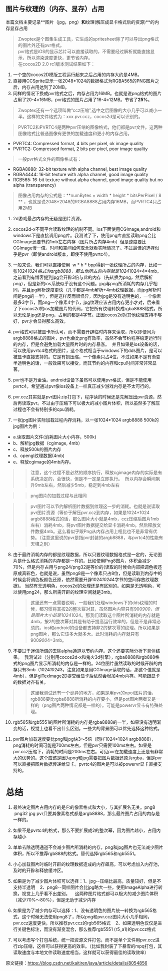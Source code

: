 ## 图片与纹理的（内存、显存）占用
本篇文档主要记录**图片（jpg，png）**和**纹理(解压成显卡格式后的资源)**的内存显存占用  
> Zwoptex是个图集生成工具，它生成的spritesheet除了可以导出png格式的图片外还有pvr格式。  
> pvr格式是iOS的显示芯片可以直接读取的，不需要经过解析就能直接显示，所以渲染速度更快，更节省内存。  
> 在cocos2D 2.0 rc1版本测试结果如下：  
1. 一个空的cocos2D模版工程运行起来之后占用的内存大约是4MB。
2. 直接用CCSprite显示一张2048*1024的数据格式为RGBA565的PNG图片之后，内存占用达到了20MB。
3. 同样的情况下换成pvr格式之后，内存占用为16MB。也就是说png格式的图片占用了20-4=16MB，pvr格式的图片占用了16-4=12MB。节省了**25%**。

> Zwoptex还有一个选项叫做“ccz压缩”,选中之后图像的大小几乎可以减小一半。这样的文件格式为：xxx.pvr.ccz，cocos2d是可以识别的。

 > PVRTC2和PVRTC4是两种pvr压缩的图像格式，他们都是pvr文件。这两种图像格式比普通图像有更快的加载速度和更小的内存占用。
* PVRTC4: Compressed format, 4 bits per pixel, ok image quality
* PVRTC2: Compressed format, 2 bits per pixel, poor image quality
> 一般pvr格式文件的图像格式有：
* RGBA8888: 32-bit texture with alpha channel, best image quality
* RGBA4444: 16-bit texture with alpha channel, good image quality
* RGB565: 16-bit texture without alpha channel, good image quality but no alpha (transparency)
> 图像占用内存的公式是：**numBytes = width * height * bitsPerPixel / 8  **  ，也就是说2048*2048的RGBA8888占用内存16MB，而PVRTC4只占用2MB

1. 2d游戏最占内存的无疑是图片资源。

2. cocos2d-x不同平台读取纹理的机制不同。ios下面使用CGImage,android和windows下是直接调用png库。我测试了下，使用png库直接读取png会比CGImage还要节约1mb左右内存（图片所占内存4mb）但是速度要比CGImage慢一倍。时间和空间如何取舍就看实际情况了。不过最佳的选择似乎是pvr（即使android版本，即使不使用pvrtc4）。

3. 一般来说，我们可以直接使用  w * h * bpp得到一张纹理所占的内存，比如一张1024*1024格式为argb8888，那么他所占的内存就是1024*1024*4=4mb。之前看到有博客提到jpg会开辟3倍与此的内存（先转换为png，然后解析png），但是新的ios系统似乎没有这个问题。jpg与png所消耗的内存几乎相同，并且jpg解析速度更快（几乎都是4mb解析+4mb纹理数据，而jpg解析时间是png的一半），但是这样反而很怪异，因为jpg是没有透明色的，一个像素最多3字节，而png一个像素4字节，jpg纹理应该占用内存更小才对，后来看了下cocos2d的ios加载图片的代码，它把所有纹理转换成rgba8888格式，所以无论是jpg还是png，占用的都是4字节。正因cocos2d对其他纹理支持不够好，pvr才会显得那么高效。

4. pvr格式可以被显卡所认可，而不需要开辟临时内存来读取，所以即便同为argb8888格式的图片，pvr也会比png有效率，虽然不会节约程序稳定运行时的内存，但是会避免加载大量图片时的内存暴涨。  并且如果是ios设备的话，可以使用pvrtc4格式的图片，这个格式相当于windows下的dds图片，是可以被显卡直接支持的。它是有损压缩，一个像素只占4位，不过如果不是有渐变半透明色的话，一般效果可以接受，而其节约的内存和cpu时间非常非常显著。

5. pvr也不是万金油。android设备下虽然可以使用pvr格式，但是不能使用pvrtc4，希望通过pvr像ios设备上一样真正减少游戏内存是不太可行的。

6. pvr.ccz其实就是pvr图片zip打包下，程序读的时候还是先解压出pvr资源，然后再读取pvr。不过由于压缩下可以极大的减小图片体积，所以虽然多了解压过程也不会有特别多的cpu消耗。

7. 一张jpg图片实际加载过程内存消耗，以一张1024*1024 argb8888 500k的jpg图片为例： 
* a.读取图片文件(消耗图片大小内存，500k)  
* b、解析jpg数据（cgimage, 4mb）  
* c、释放500k的图片内存    
* d、opengl纹理数据(4mb)    
* e、释放cgimage的4mb内存。  
>> 注意，这个过程不是必然的顺序执行，释放cgimage内存的实际是有系统决定的，会很快，但是不一定是立即执行。  所以内存会瞬间飙升9mb左右，然后减少5mb，稳定到4mb左右

>> png图片的加载过程与此相同

>> pvr图片可以节约解析图片数据到纹理这一步的消耗。也就是说读取pvr图片资源（等价于解压pvr.ccz到内存，如果是1024*1024 argb8888格式的话，那么图片大小就是4mb，ccz压缩后图片1mb左右）消耗4mb，将pvr图片数据提交给显卡消耗4mb。然后释放文件数据4mb。这么看似乎跟Png从内存占用上相比也不是非常有优势。（注意这里说的pvr是指pvr封装的argb8888，与pvrtc4的性能有天壤之别）

8. 由于最终消耗内存的都是纹理数据，所以只要纹理数据格式是一定的，无论图片是什么格式消耗的内存都是一样的。比如使用Png8图片，体积会减少70%，但是内存占用与png24/png32是等价的(读取的时候会内部把调色板还原成真彩色，也就是说，虽然png8是一个像素只占8位，但是读取到内存中的时候会将调色板颜色还原，依然需要开辟1024*1024*4字节的空间存放纹理数据)。 当然有无透明色，cocos2d的处理还是有区别的。如果是无透明色，可以使用png24，那么所需开辟的纹理空间就是3mb。

>> 这里还有一点需要说明，一般我们处理windows下的dds纹理的时候，都习惯将其按2的整次幂对其，虽然图片内容只有900*900，但是图片大小却是1024*1024。那我们读取这个图片所消耗的内存就是4mb，按2的整次幂对其是有助于提高运行效率的，但是不是非常必须的。ios和android的设备都支持非2的整次幂的纹理。所以如果是png图片，那么它该多大就多大。此时消耗的内存就只有900*900*4=3mb。

9. 不要过于迷信所谓的去除alpha通道以节约内存。这个还要实际分析下具体结果。  我测试过（分别用cocos2d-x和鬼火3d引擎），rgba8888和rgb888格式的png图片显示所消耗的内存是一样的。24位图片虽然读取的时候开辟的内存只有3mb（1024*1024*3，注意如果是用CGImage读取的话，那这个值就是4mb），但是glTexImage2D提交给显卡后依然会增加4mb内存。可能跟显卡的数据对齐有关。

>> 这里我测试还有一个诡异的地方，如果是用pvr的npot图片的话，rgb888要比rgba8888所消耗的内存要小，但是pot图片两者又是一样的（png图片两种情况都是一样的）。可能是powervr显卡有特殊处理。

10. rgb565和rgb5551的图片所消耗的内存是rgba8888的一半，如果没有透明渐变的话，视觉上也看不出什么区别。一些大的背景图可以优先选择这种格式。

11. pvr图片加载速度要比png和jpg快3～5倍（同样1024*1024 argb8888），png消耗的时间可能是700ms左右，但是pvr只需要100ms左右。如果是pvr.ccz压缩下，消耗的时间是200ms左右。可见pvr在加载速度上还是有非常大的优势的。这个应该是因为png和jpg需要把图片数据还原为rgba，但是pvr可以直接把图片数据传递给显卡。pvrtc4的图片是可以被powervr显卡直接支持的。

# 总结
1. 最终决定图片占用内存的是它的像素格式和大小，与其扩展名无关。png8  png32 jpg pvr只要其像素格式都是argb8888，那么最终图片占用的内存是一样的。

2. 如果不是pvrtc4的格式，那么不要扩展成2的整次幂，因为图片越小，占用内存越小

3. 单单去除透明通道不会减少图片所消耗的内存，png和jpg图片也无法减少图片体积，所以不推荐rgb888的格式。替代选择rgb565和rgb5551。

4. 小心加载图片时临时开辟的纹理数据造成的内存飙高，可以考虑加入内存池，及时的开辟和释放缓冲区。

5. 如果是为了减少图片体积可以选择：1、jpg--压缩比最高，质量较好，但是不支持半透明    2、png8--同样图片会比jpg略大一些，使用ImageAlpha进行转换，视觉上几乎看不出差别。    这两种图片格式都可以极大的减少图片体积（减少70%～80%），但是无助于减少内存

6. 如果是为了减少内存可以选择：1、没有透明色的图片统一转换为rgb565格式，这个时候无法使用png8了，所以png和pvr.ccz图片大小几乎相同，pvr.ccz速度更快，所以推荐pvr.ccz的rgb565格式    2、如果透明色仅仅是进行关键色标注，而没有渐变混合，那么推荐rgb5551 (r5_a1)的pvr.ccz格式

8. 可以考虑写个打包系统，统一把资源文件打包，而不是单个文件用pvr.ccz进行zip压缩，这样可以获得更高的效率。（比如我封装了下暴雪的mpq打包，其读取速度与本地文件读取速度相当，这样就可以获得最佳的读取效率）

原文链接：https://blog.csdn.net/kaitiren/java/article/details/8054856